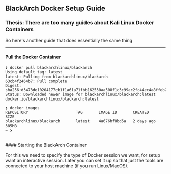 ## BlackArch Docker Setup Guide

### Thesis: There are too many guides about Kali Linux Docker Containers
So here's another guide that does essentially the same thing

---

#### Pull the Docker Container

```
❯ docker pull blackarchlinux/blackarch
Using default tag: latest
latest: Pulling from blackarchlinux/blackarch
63cb4f2464b7: Pull complete
Digest: sha256:d3473de10204177cb1f1a61a71fbb162530aa508f1c3c99ac2fc44ec4a8ffeb2
Status: Downloaded newer image for blackarchlinux/blackarch:latest
docker.io/blackarchlinux/blackarch:latest

❯ docker images
REPOSITORY                     TAG       IMAGE ID       CREATED        SIZE
blackarchlinux/blackarch       latest    4a676bf8bd5a   2 days ago     385MB
~ ❯
```

<br>
#### Starting the BlackArch Container

For this we need to specify the type of Docker session we want, for setup want an interactive session. Later you can set it up so that just the tools are connected to your host machine (if you run Linux/MacOS). 



